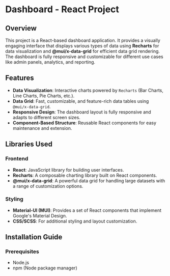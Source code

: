 # Dashboard - React Project

## Overview
This project is a React-based dashboard application. It provides a visually engaging interface that displays various types of data using **Recharts** for data visualization and **@mui/x-data-grid** for efficient data grid rendering. The dashboard is fully responsive and customizable for different use cases like admin panels, analytics, and reporting.

## Features
- **Data Visualization**: Interactive charts powered by `Recharts` (Bar Charts, Line Charts, Pie Charts, etc.).
- **Data Grid**: Fast, customizable, and feature-rich data tables using `@mui/x-data-grid`.
- **Responsive Design**: The dashboard layout is fully responsive and adapts to different screen sizes.
- **Component-Based Structure**: Reusable React components for easy maintenance and extension.

## Libraries Used
### Frontend
- **React**: JavaScript library for building user interfaces.
- **Recharts**: A composable charting library built on React components.
- **@mui/x-data-grid**: A powerful data grid for handling large datasets with a range of customization options.

### Styling
- **Material-UI (MUI)**: Provides a set of React components that implement Google's Material Design.
- **CSS/SCSS**: For additional styling and layout customization.

## Installation Guide

### Prerequisites
- Node.js 
- npm (Node package manager)


